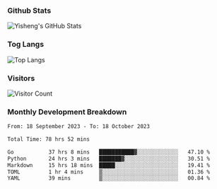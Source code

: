 ### Github Stats
![Yisheng's GitHub Stats](https://github-readme-stats-9qabuvhk1-gongyisheng.vercel.app/api?username=gongyisheng&count_private=true&show_icons=true)
### Tog Langs
![Top Langs](https://github-readme-stats-9qabuvhk1-gongyisheng.vercel.app/api/top-langs/?username=gongyisheng&layout=compact)
### Visitors
![Visitor Count](https://profile-counter.glitch.me/gongyisheng/count.svg)
### Monthly Development Breakdown
<!--START_SECTION:waka-->

```txt
From: 18 September 2023 - To: 18 October 2023

Total Time: 78 hrs 52 mins

Go           37 hrs 8 mins   ███████████▓░░░░░░░░░░░░░   47.10 %
Python       24 hrs 3 mins   ███████▓░░░░░░░░░░░░░░░░░   30.51 %
Markdown     15 hrs 18 mins  █████░░░░░░░░░░░░░░░░░░░░   19.41 %
TOML         1 hr 4 mins     ▒░░░░░░░░░░░░░░░░░░░░░░░░   01.36 %
YAML         39 mins         ▒░░░░░░░░░░░░░░░░░░░░░░░░   00.84 %
```

<!--END_SECTION:waka-->
